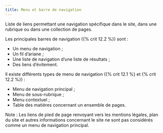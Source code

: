 ```yaml
---
title: Menu et barre de navigation
---
```


Liste de liens permettant une navigation spécifique dans le site, dans une
rubrique ou dans une collection de pages.

Les principales barres de navigation ({% crit 12.2 %}) sont :

- Un menu de navigation ;
- Un fil d’ariane ;
- Une liste de navigation d’une liste de résultats ;
- Des liens d’évitement.

Il existe différents types de menu de navigation ({% crit 12.1 %} et {% crit 12.2 %}) :

- Menu de navigation principal ;
- Menu de sous-rubrique ;
- Menu contextuel ;
- Table des matières concernant un ensemble de pages.

Note : Les liens de pied de page renvoyant vers les mentions légales, plan du
site et autres informations concernant le site ne sont pas considérés comme un
menu de navigation principal.
